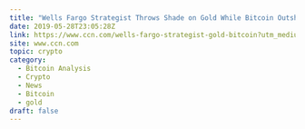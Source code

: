 ```yaml
---
title: "Wells Fargo Strategist Throws Shade on Gold While Bitcoin Outshines All"
date: 2019-05-28T23:05:28Z
link: https://www.ccn.com/wells-fargo-strategist-gold-bitcoin?utm_medium=RSS&utm_source=hune
site: www.ccn.com
topic: crypto
category:
  - Bitcoin Analysis
  - Crypto
  - News
  - Bitcoin
  - gold
draft: false
---
```


